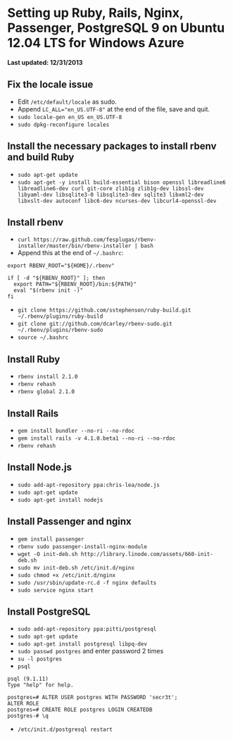 # Setting up Ruby, Rails, Nginx, Passenger, PostgreSQL 9 on Ubuntu 12.04 LTS for Windows Azure
**Last updated: 12/31/2013**

## Fix the locale issue
* Edit `/etc/default/locale` as sudo.
* Append `LC_ALL="en_US.UTF-8"` at the end of the file, save and quit.
* `sudo locale-gen en_US en_US.UTF-8`
* `sudo dpkg-reconfigure locales`

## Install the necessary packages to install rbenv and build Ruby
* `sudo apt-get update`
* `sudo apt-get -y install build-essential bison openssl libreadline6 libreadline6-dev curl git-core zlib1g zlib1g-dev libssl-dev libyaml-dev libsqlite3-0 libsqlite3-dev sqlite3 libxml2-dev libxslt-dev autoconf libc6-dev ncurses-dev libcurl4-openssl-dev`

## Install rbenv
* `curl https://raw.github.com/fesplugas/rbenv-installer/master/bin/rbenv-installer | bash`
* Append this at the end of `~/.bashrc`:

```
export RBENV_ROOT="${HOME}/.rbenv"

if [ -d "${RBENV_ROOT}" ]; then
  export PATH="${RBENV_ROOT}/bin:${PATH}"
  eval "$(rbenv init -)"
fi
```

* `git clone https://github.com/sstephenson/ruby-build.git ~/.rbenv/plugins/ruby-build`
* `git clone git://github.com/dcarley/rbenv-sudo.git ~/.rbenv/plugins/rbenv-sudo`
* `source ~/.bashrc`

## Install Ruby
* `rbenv install 2.1.0`
* `rbenv rehash`
* `rbenv global 2.1.0`

## Install Rails
* `gem install bundler --no-ri --no-rdoc`
* `gem install rails -v 4.1.0.beta1 --no-ri --no-rdoc`
* `rbenv rehash`

## Install Node.js
* `sudo add-apt-repository ppa:chris-lea/node.js`
* `sudo apt-get update`
* `sudo apt-get install nodejs`

## Install Passenger and nginx
* `gem install passenger`
* `rbenv sudo passenger-install-nginx-module`
* `wget -O init-deb.sh http://library.linode.com/assets/660-init-deb.sh`
* `sudo mv init-deb.sh /etc/init.d/nginx`
* `sudo chmod +x /etc/init.d/nginx`
* `sudo /usr/sbin/update-rc.d -f nginx defaults`
* `sudo service nginx start`

## Install PostgreSQL
* `sudo add-apt-repository ppa:pitti/postgresql`
* `sudo apt-get update`
* `sudo apt-get install postgresql libpq-dev`
* `sudo passwd postgres` and enter password 2 times
* `su -l postgres`
* `psql`

```
psql (9.1.11)
Type "help" for help.

postgres=# ALTER USER postgres WITH PASSWORD 'secr3t';
ALTER ROLE
postgres=# CREATE ROLE postgres LOGIN CREATEDB
postgres-# \q
```

* `/etc/init.d/postgresql restart`